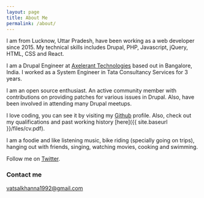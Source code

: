 ```yaml
---
layout: page
title: About Me
permalink: /about/
---
```


I am from Lucknow, Uttar Pradesh, have been working as a web developer since 2015. My technical skills includes Drupal, PHP, Javascript, jQuery, HTML, CSS and React.

I am a Drupal Engineer at [Axelerant Technologies](https://www.axelerant.com) based out in Bangalore, India. I worked as a System Engineer in Tata Consultancy Services for 3 years.

I am an open source enthusiast. An active community member with contributions on providing patches for various issues in Drupal. Also, have been involved in attending many Drupal meetups.

I love coding, you can see it by visiting my [Github](https://github.com/vatsalkhanna1992) profile. Also, check out my qualifications and past working history [here]({{ site.baseurl }}/files/cv.pdf). 

I am a foodie and like listening music, bike riding (specially going on trips), hanging out with friends, singing, watching movies, cooking and swimming.

Follow me on [Twitter](https://twitter.com/vatsalkhanna92).

### Contact me

[vatsalkhanna1992@gmail.com](mailto:vatsalkhanna1992@gmail.com)
